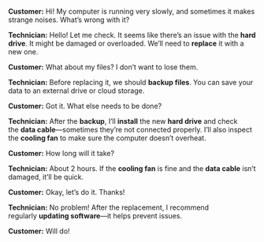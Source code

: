 **Customer:** Hi! My computer is running very slowly, and sometimes it makes strange noises. What’s wrong with it?

**Technician:** Hello! Let me check. It seems like there’s an issue with the **hard drive**. It might be damaged or overloaded. We’ll need to **replace** it with a new one.

**Customer:** What about my files? I don’t want to lose them.

**Technician:** Before replacing it, we should **backup files**. You can save your data to an external drive or cloud storage.

**Customer:** Got it. What else needs to be done?

**Technician:** After the **backup**, I’ll **install** the new **hard drive** and check the **data cable**—sometimes they’re not connected properly. I’ll also inspect the **cooling fan** to make sure the computer doesn’t overheat.

**Customer:** How long will it take?

**Technician:** About 2 hours. If the **cooling fan** is fine and the **data cable** isn’t damaged, it’ll be quick.

**Customer:** Okay, let’s do it. Thanks!

**Technician:** No problem! After the replacement, I recommend regularly **updating software**—it helps prevent issues.

**Customer:** Will do!